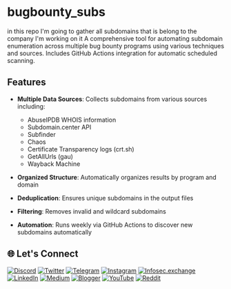 # bugbounty_subs
in this repo I'm going to gather all subdomains that is belong to the company I'm working on it
A comprehensive tool for automating subdomain enumeration across multiple bug bounty programs using various techniques and sources. Includes GitHub Actions integration for automatic scheduled scanning.

## Features

- **Multiple Data Sources**: Collects subdomains from various sources including:
  - AbuseIPDB WHOIS information
  - Subdomain.center API
  - Subfinder
  - Chaos
  - Certificate Transparency logs (crt.sh)
  - GetAllUrls (gau)
  - Wayback Machine

- **Organized Structure**: Automatically organizes results by program and domain
- **Deduplication**: Ensures unique subdomains in the output files
- **Filtering**: Removes invalid and wildcard subdomains
- **Automation**: Runs weekly via GitHub Actions to discover new subdomains automatically

## 🌐 Let's Connect  
[![Discord](https://img.shields.io/badge/Discord-@thexnumb-1DA1F2?style=flat&logo=discord&logoColor=white)](https://discord.gg/evffhtjWR7) [![Twitter](https://img.shields.io/badge/X-@thexsecurity-1DA1F2?style=flat&logo=twitter&logoColor=white)](https://x.com/thexsecurity) [![Telegram](https://img.shields.io/badge/Telegram-@thexsecurity-2CA5E0?style=flat&logo=telegram&logoColor=white)](https://t.me/thexsecurity) [![Instagram](https://img.shields.io/badge/Instagram-@thexnumb-E4405F?style=flat&logo=instagram&logoColor=white)](https://instagram.com/thexnumb) [![Infosec.exchange](https://img.shields.io/badge/Infosec.exchange-@thexnumb-E11BE9?style=flat&logo=mastodon&logoColor=white)](https://infosec.exchange/@thexnumb) [![LinkedIn](https://img.shields.io/badge/LinkedIn-Profile-blue?style=flat&logo=linkedin)](#) [![Medium](https://img.shields.io/badge/Medium-@thexnumb-black?style=flat&logo=medium)](https://medium.com/@thexnumb) [![Blogger](https://img.shields.io/badge/Blogger-TheXSecurity-FF5722?style=flat&logo=blogger&logoColor=white)](https://thexsecurity.blogspot.com/) [![YouTube](https://img.shields.io/badge/YouTube-@theXNumb-FF0000?style=flat&logo=youtube&logoColor=white)](https://www.youtube.com/@theXNumb/) [![Reddit](https://img.shields.io/badge/Reddit-@thexnumb-FF0000?style=flat&logo=reddit&logoColor=white)](https://www.reddit.com/u/thexnumb) 
